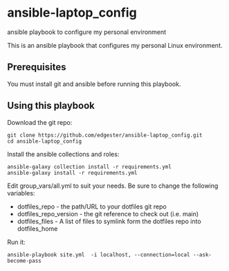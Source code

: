 # ansible-laptop_config
ansible playbook to configure my personal environment

This is an ansible playbook that configures my personal Linux environment.

## Prerequisites

You must install git and ansible before running this playbook.

## Using this playbook

Download the git repo:

    git clone https://github.com/edgester/ansible-laptop_config.git
    cd ansible-laptop_config

 Install the ansible collections and roles:

    ansible-galaxy collection install -r requirements.yml 
    ansible-galaxy install -r requirements.yml 

Edit group_vars/all.yml to suit your needs. Be sure to change the following
variables:

  * dotfiles_repo  - the path/URL to your dotfiles git repo
  * dotfiles_repo_version - the git reference to check out (i.e. main)
  * dotfiles_files - A list of files to symlink form the dotfiles repo into
    dotfiles_home

Run it:

    ansible-playbook site.yml  -i localhost, --connection=local --ask-become-pass
